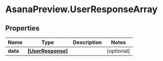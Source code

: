 # AsanaPreview.UserResponseArray

## Properties
Name | Type | Description | Notes
------------ | ------------- | ------------- | -------------
**data** | [**[UserResponse]**](UserResponse.md) |  | [optional] 
